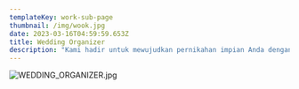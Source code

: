 ```yaml
---
templateKey: work-sub-page
thumbnail: /img/wook.jpg
date: 2023-03-16T04:59:59.653Z
title: Wedding Organizer
description: "Kami hadir untuk mewujudkan pernikahan impian Anda dengan layanan perencanaan yang rapi, terorganisir, dan bebas dari kekhawatiran. Dari awal hingga akhir, tim wedding organizer kami akan memastikan setiap detail acara berjalan dengan lancar, membuat hari spesial Anda menjadi momen yang tak terlupakan."
---
```

![WEDDING_ORGANIZER.jpg](/img/WEDDING_ORGANIZER.jpg)



